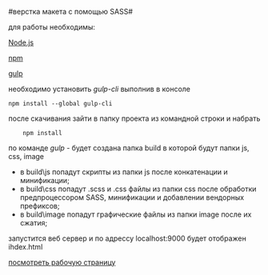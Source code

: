 #верстка макета с помощью SASS#

для работы необходимы:

[Node.js](https://nodejs.org/en/)

[npm](https://www.npmjs.com/)

[gulp](http://gulpjs.com/)

необходимо установить *gulp-cli* выполнив в консоле

	npm install --global gulp-cli

после скачивания зайти в папку проекта из командной строки и набрать

		npm install

по команде *gulp* - будет создана папка build в которой будут папки js, css, image

* в build\js попадут скрипты из папки js после конкатенации и минификации;
* в build\css  попадут .scss и .css файлы  из папки css после обработки предпроцессором SASS, минификации и добавлении вендорных префиксов;
* в build\image  попадут графические файлы  из папки image после их сжатия;

запустится веб сервер и по адрессу localhost:9000 будет отображен ihdex.html

[посмотреть рабочую страницу](http://kosty2979.github.io/js/js_19/index.html)
